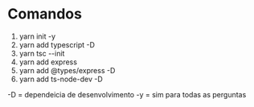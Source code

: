 # Comandos

1. yarn init -y
2. yarn add typescript -D
3. yarn tsc --init
4. yarn add express
5. yarn add @types/express -D
6. yarn add ts-node-dev -D

-D = dependeicia de desenvolvimento
-y = sim para todas as perguntas
